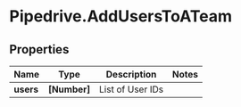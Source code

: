 # Pipedrive.AddUsersToATeam

## Properties

Name | Type | Description | Notes
------------ | ------------- | ------------- | -------------
**users** | **[Number]** | List of User IDs | 


